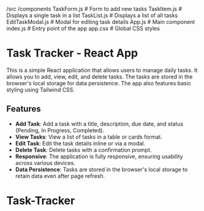 /src
  /components
    TaskForm.js       # Form to add new tasks
    TaskItem.js       # Displays a single task in a list
    TaskList.js       # Displays a list of all tasks
    EditTaskModal.js  # Modal for editing task details
  App.js              # Main component
  index.js            # Entry point of the app
  app.css             # Global CSS styles

  # Task Tracker - React App

This is a simple React application that allows users to manage daily tasks. It allows you to add, view, edit, and delete tasks. The tasks are stored in the browser's local storage for data persistence. The app also features basic styling using Tailwind CSS.

## Features

- **Add Task**: Add a task with a title, description, due date, and status (Pending, In Progress, Completed).
- **View Tasks**: View a list of tasks in a table or cards format.
- **Edit Task**: Edit the task details inline or via a modal.
- **Delete Task**: Delete tasks with a confirmation prompt.
- **Responsive**: The application is fully responsive, ensuring usability across various devices.
- **Data Persistence**: Tasks are stored in the browser's local storage to retain data even after page refresh.
# Task-Tracker
